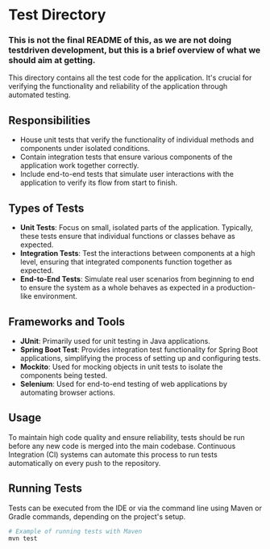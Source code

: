 # Test Directory

### This is not the final README of this, as we are not doing testdriven development, but this is a brief overview of what we should aim at getting.

This directory contains all the test code for the application. It's crucial for verifying the functionality and reliability of the application through automated testing.

## Responsibilities
- House unit tests that verify the functionality of individual methods and components under isolated conditions.
- Contain integration tests that ensure various components of the application work together correctly.
- Include end-to-end tests that simulate user interactions with the application to verify its flow from start to finish.

## Types of Tests
- **Unit Tests**: Focus on small, isolated parts of the application. Typically, these tests ensure that individual functions or classes behave as expected.
- **Integration Tests**: Test the interactions between components at a high level, ensuring that integrated components function together as expected.
- **End-to-End Tests**: Simulate real user scenarios from beginning to end to ensure the system as a whole behaves as expected in a production-like environment.

## Frameworks and Tools
- **JUnit**: Primarily used for unit testing in Java applications.
- **Spring Boot Test**: Provides integration test functionality for Spring Boot applications, simplifying the process of setting up and configuring tests.
- **Mockito**: Used for mocking objects in unit tests to isolate the components being tested.
- **Selenium**: Used for end-to-end testing of web applications by automating browser actions.

## Usage
To maintain high code quality and ensure reliability, tests should be run before any new code is merged into the main codebase. Continuous Integration (CI) systems can automate this process to run tests automatically on every push to the repository.

## Running Tests
Tests can be executed from the IDE or via the command line using Maven or Gradle commands, depending on the project's setup.

```bash
# Example of running tests with Maven
mvn test
